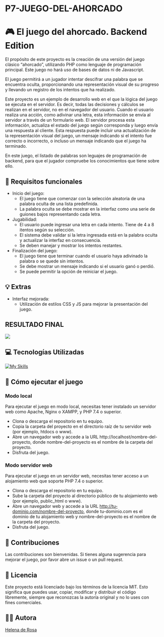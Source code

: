 # P7-JUEGO-DEL-AHORCADO   

# 🎮 El juego del ahorcado. Backend Edition

El propósito de este proyecto es la creación de una versión del juego clásico “ahorcado”, utilizando PHP como lenguaje de programación principal. Este juego no hará uso de bases de datos ni de Javascript. 

El juego permitirá a un jugador intentar descifrar una palabra que se encuentra oculta, proporcionando una representación visual de su progreso y llevando un registro de los intentos que ha realizado.

Este proyecto es un ejemplo de desarrollo web en el que la lógica del juego se ejecuta en el servidor. Es decir, todas las decisiones y cálculos se realizan en el servidor, no en el navegador del usuario.
Cuando el usuario realiza una acción, como adivinar una letra, esta información se envía al servidor a través de un formulario web. El servidor procesa esta información, actualiza el estado del juego según corresponda y luego envía una respuesta al cliente. Esta respuesta puede incluir una actualización de la representación visual del juego, un mensaje indicando si el intento fue correcto o incorrecto, o incluso un mensaje indicando que el juego ha terminado.

En este juego, el listado de palabras son leguajes de programación de backend, para que el jugador compruebe los conocimientos que tiene sobre ello. 

## 📝 Requisitos funcionales

- Inicio del juego:
  - El juego tiene que comenzar con la selección aleatoria de una palabra oculta de una lista predefinida.
  - La palabra oculta se debe mostrar en la interfaz como una serie de guiones bajos representando cada letra.
- Jugabilidad:
  - El usuario puede ingresar una letra en cada intento. Tiene de 4 a 8 itentos según su selección.
  - El sistema debe validar si la letra ingresada está en la palabra oculta y actualizar la interfaz en consecuencia.
  - Se deben manejar y mostrar los intentos restantes.
- Finalización del juego:
  - El juego tiene que terminar cuando el usuario haya adivinado la palabra o se quede sin intentos.
  - Se debe mostrar un mensaje indicando si el usuario ganó o perdió.
  - Se puede permitir la opción de reiniciar el juego.

## 💡 Extras

- Interfaz mejorada:
  - Utilización de estilos CSS y JS para mejorar la presentación del juego.

## RESULTADO FINAL
  <img src= "./">

## 💻 Tecnologías Utilizadas

[![My Skills](https://skillicons.dev/icons?i=php,html,css,js,github,vscode)](https://skillicons.dev)

## 🚀 Cómo ejecutar el juego

### Modo local

Para ejecutar el juego en modo local, necesitas tener instalado un servidor web como Apache, Nginx o XAMPP, y PHP 7.4 o superior.

- Clona o descarga el repositorio en tu equipo.
- Copia la carpeta del proyecto en el directorio raíz de tu servidor web (por ejemplo, htdocs o www).
- Abre un navegador web y accede a la URL http://localhost/nombre-del-proyecto, donde nombre-del-proyecto es el nombre de la carpeta del proyecto.
- Disfruta del juego.

### Modo servidor web

Para ejecutar el juego en un servidor web, necesitas tener acceso a un alojamiento web que soporte PHP 7.4 o superior.

- Clona o descarga el repositorio en tu equipo.
- Sube la carpeta del proyecto al directorio público de tu alojamiento web (por ejemplo, public_html o www).
- Abre un navegador web y accede a la URL http://tu-dominio.com/nombre-del-proyecto, donde tu-dominio.com es el dominio de tu alojamiento web y nombre-del-proyecto es el nombre de la carpeta del proyecto.
- Disfruta del juego.

## 🤝 Contribuciones

Las contribuciones son bienvenidas. Si tienes alguna sugerencia para mejorar el juego, por favor abre un issue o un pull request.


## 📜 Licencia

Este proyecto está licenciado bajo los términos de la licencia MIT. Esto significa que puedes usar, copiar, modificar y distribuir el código libremente, siempre que reconozcas la autoría original y no lo uses con fines comerciales.

## 👩‍💻 Autora

[Helena de Rosa](https://github.com/HelenaDR84)
